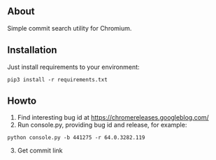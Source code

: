 ## About
Simple commit search utility for Chromium.

## Installation 
Just install requirements to your environment:
```
pip3 install -r requirements.txt 
```

## Howto
1. Find interesting bug id at https://chromereleases.googleblog.com/
2. Run console.py, providing bug id and release, for example:
```
python console.py -b 441275 -r 64.0.3282.119

```
3. Get commit link


